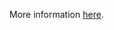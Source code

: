 More information [here](https://docs.prismacloud.io/en/enterprise-edition/policy-reference/aws-policies/aws-networking-policies/ensure-no-default-vpc-is-planned-to-be-provisioned).
